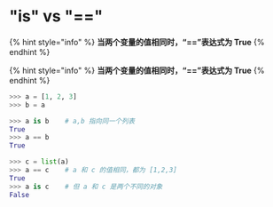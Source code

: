 # "is" vs "=="

{% hint style="info" %}
**当两个变量的值相同时，“==”表达式为 True**
{% endhint %}

{% hint style="info" %}
**当两个变量的值相同时，“==”表达式为 True**
{% endhint %}

```python
>>> a = [1, 2, 3]
>>> b = a

>>> a is b    # a,b 指向同一个列表
True
>>> a == b
True

>>> c = list(a)    
>>> a == c    # a 和 c 的值相同，都为 [1,2,3]
True
>>> a is c    # 但 a 和 c 是两个不同的对象
False
```

